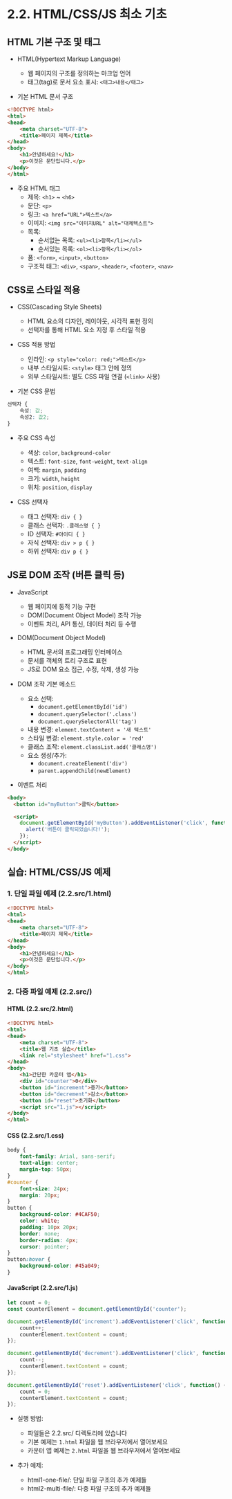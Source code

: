 # 2.2. HTML/CSS/JS 최소 기초

## HTML 기본 구조 및 태그

* HTML(Hypertext Markup Language)
    - 웹 페이지의 구조를 정의하는 마크업 언어
    - 태그(tag)로 문서 요소 표시: `<태그>내용</태그>`

* 기본 HTML 문서 구조
```html
<!DOCTYPE html>
<html>
<head>
    <meta charset="UTF-8">
    <title>페이지 제목</title>
</head>
<body>
    <h1>안녕하세요!</h1>
    <p>이것은 문단입니다.</p>
</body>
</html>
```

* 주요 HTML 태그
    - 제목: `<h1>` ~ `<h6>`
    - 문단: `<p>`
    - 링크: `<a href="URL">텍스트</a>`
    - 이미지: `<img src="이미지URL" alt="대체텍스트">`
    - 목록:
        - 순서없는 목록: `<ul><li>항목</li></ul>`
        - 순서있는 목록: `<ol><li>항목</li></ol>`
    - 폼: `<form>`, `<input>`, `<button>`
    - 구조적 태그: `<div>`, `<span>`, `<header>`, `<footer>`, `<nav>`

## CSS로 스타일 적용

* CSS(Cascading Style Sheets)
    - HTML 요소의 디자인, 레이아웃, 시각적 표현 정의
    - 선택자를 통해 HTML 요소 지정 후 스타일 적용

* CSS 적용 방법
    - 인라인: `<p style="color: red;">텍스트</p>`
    - 내부 스타일시트: `<style>` 태그 안에 정의
    - 외부 스타일시트: 별도 CSS 파일 연결 (`<link>` 사용)

* 기본 CSS 문법
```css
선택자 {
    속성: 값;
    속성2: 값2;
}
```

* 주요 CSS 속성
    - 색상: `color`, `background-color`
    - 텍스트: `font-size`, `font-weight`, `text-align`
    - 여백: `margin`, `padding`
    - 크기: `width`, `height`
    - 위치: `position`, `display`

* CSS 선택자
    - 태그 선택자: `div { }`
    - 클래스 선택자: `.클래스명 { }`
    - ID 선택자: `#아이디 { }`
    - 자식 선택자: `div > p { }`
    - 하위 선택자: `div p { }`

## JS로 DOM 조작 (버튼 클릭 등)

* JavaScript
    - 웹 페이지에 동적 기능 구현
    - DOM(Document Object Model) 조작 가능
    - 이벤트 처리, API 통신, 데이터 처리 등 수행

* DOM(Document Object Model)
    - HTML 문서의 프로그래밍 인터페이스
    - 문서를 객체의 트리 구조로 표현
    - JS로 DOM 요소 접근, 수정, 삭제, 생성 가능

* DOM 조작 기본 메소드
    - 요소 선택:
        - `document.getElementById('id')`
        - `document.querySelector('.class')`
        - `document.querySelectorAll('tag')`
    - 내용 변경: `element.textContent = '새 텍스트'`
    - 스타일 변경: `element.style.color = 'red'`
    - 클래스 조작: `element.classList.add('클래스명')`
    - 요소 생성/추가:
        - `document.createElement('div')`
        - `parent.appendChild(newElement)`

* 이벤트 처리
```html
<body>
  <button id="myButton">클릭</button>

  <script>
    document.getElementById('myButton').addEventListener('click', function() {
      alert('버튼이 클릭되었습니다!');
    });
  </script>
</body>
```

## 실습: HTML/CSS/JS 예제

### 1. 단일 파일 예제 (2.2.src/1.html)
```html
<!DOCTYPE html>
<html>
<head>
    <meta charset="UTF-8">
    <title>페이지 제목</title>
</head>
<body>
    <h1>안녕하세요!</h1>
    <p>이것은 문단입니다.</p>
</body>
</html>
```

### 2. 다중 파일 예제 (2.2.src/)

#### HTML (2.2.src/2.html)
```html
<!DOCTYPE html>
<html>
<head>
    <meta charset="UTF-8">
    <title>웹 기초 실습</title>
    <link rel="stylesheet" href="1.css">
</head>
<body>
    <h1>간단한 카운터 앱</h1>
    <div id="counter">0</div>
    <button id="increment">증가</button>
    <button id="decrement">감소</button>
    <button id="reset">초기화</button>
    <script src="1.js"></script>
</body>
</html>
```

#### CSS (2.2.src/1.css)
```css
body {
    font-family: Arial, sans-serif;
    text-align: center;
    margin-top: 50px;
}
#counter {
    font-size: 24px;
    margin: 20px;
}
button {
    background-color: #4CAF50;
    color: white;
    padding: 10px 20px;
    border: none;
    border-radius: 4px;
    cursor: pointer;
}
button:hover {
    background-color: #45a049;
}
```

#### JavaScript (2.2.src/1.js)
```javascript
let count = 0;
const counterElement = document.getElementById('counter');

document.getElementById('increment').addEventListener('click', function() {
    count++;
    counterElement.textContent = count;
});

document.getElementById('decrement').addEventListener('click', function() {
    count--;
    counterElement.textContent = count;
});

document.getElementById('reset').addEventListener('click', function() {
    count = 0;
    counterElement.textContent = count;
});
```

* 실행 방법:
    - 파일들은 2.2.src/ 디렉토리에 있습니다
    - 기본 예제는 `1.html` 파일을 웹 브라우저에서 열어보세요
    - 카운터 앱 예제는 `2.html` 파일을 웹 브라우저에서 열어보세요

* 추가 예제:
    - html1-one-file/: 단일 파일 구조의 추가 예제들
    - html2-multi-file/: 다중 파일 구조의 추가 예제들
